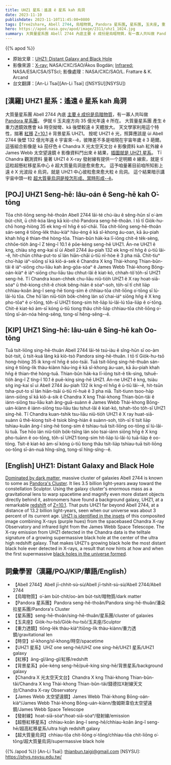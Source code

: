 ```yaml
---
title: UHZ1 星系：遙遠 ê 星系 kah 烏洞
date: 2023-11-10
publishdate: 2023-11-10T11:45:00+0800
tags: [free2share, Abell 2744, 烏暗物質, Pandora 星系團, 星系團, 玉夫座, 重力透鏡, UHZ1 星系, 紅移, 背景星系, Chandra X 光太空天文台, James Webb 太空望遠鏡, 發射線, 超懸紅移星系, 超大質量烏洞, 時空]
hero: https://apod.nasa.gov/apod/image/2311/uhz1_1024.jpg
summary: 大質量星系團 Abell 2744 內底主要 ê 成份是烏暗物質，有一寡人共叫做 Pandora 星系團。
---
```


{{% apod %}}

- 原始文章：[UHZ1: Distant Galaxy and Black Hole](https://apod.nasa.gov/apod/ap231110.html)
- 影像來源：[X-ray:](https://chandra.harvard.edu/) NASA/CXC/SAO/Ákos Bogdán; [Infrared:](https://webbtelescope.org/home) NASA/ESA/CSA/STScI; 影像處理：NASA/CXC/SAO/L. Frattare & K. Arcand
- 台文翻譯：[An-Li Tsai][An-Li Tsai] ([NSYSU][NSYSU])

## [漢羅] UHZ1 星系：遙遠 ê 星系 kah 烏洞
大質量星系團 Abell 2744 內底 [主要 ê 成份是烏暗物質][Dominated by dark matter]，有一寡人共叫做 [Pandora 星系團][Pandora's Cluster]。
伊就 tī 玉夫座方向 35 億光年遠 ê 所在。
大質量星系團 產生 ê 重力透鏡效應會 kā 時空拗彎、kā 後壁較遠 ê 天體放大。
天文學家利用這个特性，揣著 [紅移][redshift] [Z=10.1][Z=10.1] ê 背景星系 UHZ1。
按呢 UHZ1 ê 光，照算應該是 ùi Abell 2744 後壁 132 億光年遠 ê 宇宙來--ê，彼陣差不多是咱現在宇宙年歲 ê 3 葩爾。
這張組合影像是 kā 茄仔色 ê Chandra X 光太空天文台 ê 影像資料 kah 紅外線 ê James Webb 太空望遠鏡 ê 影像資料鬥出來 ê 結果，[插圖就是 UHZ1 星系][UHZ1 is identified in the insets]。
Tī Chandra 觀測資料 量著 UHZ1 ê X-ray 發射線有提供一个足明顯 ê 線索，就是 tī 這粒超懸紅移星系中心 ê 超大質量烏洞是愈來愈大。
這予咱量著目前咱所知影上遠 ê X 光波段 ê 烏洞，就是 UHZ1 中心彼粒愈來愈大粒 ê 烏洞。
這个結果暗示講宇宙中頭一粒 [超大質量烏洞是按怎形成、當時形成--ê][black holes in the universe formed]。

## [POJ] UHZ1 Seng-hē: Iâu-oán ê Seng-hē kah O͘-tōng
Tōa chit-liōng seng-hē-thoân Abell 2744 lāi-té chú-iàu ê sêng-hūn sī o͘-àm bu̍t-chit, ū chi̍t-kóa lâng kā kiò-chò Pandora seng-hē-thoân.
I tō tī Gio̍k-hu-chō hong-hiòng 35 ek kng-nî hn̄g ê só͘-chāi.
Tōa chit-liōng seng-hē-thoân sán-seng ê tiōng-le̍k thàu-kiàⁿ hāu-èng ē kā sî-khong áu-oan, kā āu-piah khah hn̄g ê thian-thé hòng-tōa.
Thian-bûn ha̍k-ka lī-iōng chit-ê te̍k-sèng, chhōe-tio̍h âng-î Z téng-î 10.1 ê pōe-kéng seng-hē UHZ1.
Án-ne UHZ1 ê kng, chiàu sǹg eng-kai sī ùi Abell 2744 āu-piah 132 ek kng-nî hn̄g ê ú-tiū lâi--ê, hit-chūn chha-put-to sī lán hiān-chāi ú-tiū nî-hòe ê 3 pha niā.
Chit-tiuⁿ cho͘-ha̍p iáⁿ-siōng sī kā kiô-á-sek ê Chandra X kng Thài-khong Thian-bûn-tâi ê iáⁿ-siōng chu-liāu kah âng-gōa-sòaⁿ ê James Webb Thài-khong Bōng-oán-kiàⁿ ê iáⁿ-siōng chu-liāu tàu chhut-lâi ê kiat-kó, chhah-tô͘ to̍h-sī UHZ1 seng-hē.
Tī Chandra koan-chhek chu-liāu niû-tio̍h UHZ1 ê X ray hoat-siā-sòaⁿ ū thê-kiong chi̍t-ê chiok bêng-hián ê sòaⁿ-soh, to̍h-sī tī chit lia̍p chhiau-koân âng-î seng-hē tiong-sim ê chhiau-tōa chit-liōng o͘-tōng sī lú-lâi-lú tōa.
Che hō͘ lán niû-tio̍h bo̍k-chêng lán só͘ chai-iáⁿ siōng hn̄g ê X kng pho-tōaⁿ ê o͘-tōng, to̍h-sī UHZ1 tiong-sim hit-lia̍p lú-lâi-lú tōa-lia̍p ê o͘-tōng.
Chit-ê kiat-kó àm-sī kóng ú-tiū tiong thâu chi̍t-lia̍p chhiau-tōa chit-liōng o͘-tōng sī-án-nóa hêng-sêng, tong-sî hêng-sêng--ê.

## [KIP] UHZ1 Sing-hē: Iâu-uán ê Sing-hē kah Oo-tōng
Tuā tsit-liōng sing-hē-thuân Abell 2744 lāi-té tsú-iàu ê sîng-hūn sī oo-àm bu̍t-tsit, ū tsi̍t-kuá lâng kā kiò-tsò Pandora sing-hē-thuân.
I tō tī Gio̍k-hu-tsō hong-hiòng 35 ik kng-nî hn̄g ê sóo-tsāi.
Tuā tsit-liōng sing-hē-thuân sán-sing ê tiōng-li̍k thàu-kiànn hāu-ìng ē kā sî-khong áu-uan, kā āu-piah khah hn̄g ê thian-thé hòng-tuā.
Thian-bûn ha̍k-ka lī-iōng tsit-ê ti̍k-sìng, tshuē-tio̍h âng-î Z tíng-î 10.1 ê puē-kíng sing-hē UHZ1.
Án-ne UHZ1 ê kng, tsiàu sǹg ing-kai sī uì Abell 2744 āu-piah 132 ik kng-nî hn̄g ê ú-tiū lâi--ê, hit-tsūn tsha-put-to sī lán hiān-tsāi ú-tiū nî-huè ê 3 pha niā.
Tsit-tiunn tsoo-ha̍p iánn-siōng sī kā kiô-á-sik ê Chandra X kng Thài-khong Thian-bûn-tâi ê iánn-siōng tsu-liāu kah âng-guā-suànn ê James Webb Thài-khong Bōng-uán-kiànn ê iánn-siōng tsu-liāu tàu tshut-lâi ê kiat-kó, tshah-tôo to̍h-sī UHZ1 sing-hē.
Tī Chandra kuan-tshik tsu-liāu niû-tio̍h UHZ1 ê X ray huat-siā-suànn ū thê-kiong tsi̍t-ê tsiok bîng-hián ê suànn-soh, to̍h-sī tī tsit lia̍p tshiau-kuân âng-î sing-hē tiong-sim ê tshiau-tuā tsit-liōng oo-tōng sī lú-lâi-lú tuā.
Tse hōo lán niû-tio̍h bo̍k-tsîng lán sóo tsai-iánn siōng hn̄g ê X kng pho-tuānn ê oo-tōng, to̍h-sī UHZ1 tiong-sim hit-lia̍p lú-lâi-lú tuā-lia̍p ê oo-tōng.
Tsit-ê kiat-kó àm-sī kóng ú-tiū tiong thâu tsi̍t-lia̍p tshiau-tuā tsit-liōng oo-tōng sī-án-nuá hîng-sîng, tong-sî hîng-sîng--ê.

## [English] UHZ1: Distant Galaxy and Black Hole
[Dominated by dark matter][Dominated by dark matter], massive cluster of galaxies Abell 2744 is known to some as [Pandora's Cluster][Pandora's Cluster].
It lies 3.5 billion light-years away toward the constellation Sculptor.
Using the galaxy cluster's enormous mass as a gravitational lens to warp spacetime and magnify even more distant objects directly behind it, astronomers have found a background galaxy, UHZ1, at a remarkable [redshift][redshift] of [Z=10.1][Z=10.1].
That puts UHZ1 far beyond Abell 2744, at a distance of 13.2 billion light-years, seen when our universe was about 3 percent of its current age.
[UHZ1 is identified in the insets][UHZ1 is identified in the insets] of this composited image combining X-rays (purple hues) from the spacebased Chandra X-ray Observatory and infrared light from the James Webb Space Telescope.
The X-ray emission from UHZ1 detected in the Chandra data is the telltale signature of a growing supermassive black hole at the center of the ultra high redshift galaxy.
That makes UHZ1's growing black hole the most distant black hole ever detected in X-rays, a result that now hints at how and when the first supermassive [black holes in the universe formed][black holes in the universe formed].

## 詞彙學習（漢羅/POJ/KIP/華語/English）
- 【Abell 2744】Abell jī-chhit-sù-sù/Abell jī-tshit-sù-sù/Abell 2744/Abell 2744
- 【烏暗物質】o͘-àm bu̍t-chit/oo-àm bu̍t-tsit/暗物質/dark matter
- 【Pandora 星系團】Pandora seng-hē-thoân/Pandora sing-hē-thuân/潘朵拉星系團/Pandora's Cluster
- 【星系團】seng-hē-thoân/sing-hē-thuân/星系團/cluster of galaxies
- 【玉夫座】Gio̍k-hu-tsō/Gio̍k-hu-tsō/玉夫座/Sculptor
- 【重力透鏡】tiōng-le̍k thàu-kiàⁿ/tiōng-li̍k thàu-kiànn/重力透鏡/gravitational len
- 【時空】sî-khong/sî-khong/時空/spacetime
- 【UHZ1 星系】UHZ one seng-hē/UHZ one sing-hē/UHZ1 星系/UHZ1 galaxy
- 【紅移】âng-gî/âng-gî/紅移/redshift
- 【背景星系】pōe-kéng seng-hē/puē-kíng sing-hē/背景星系/background galaxy
- 【Chandra X 光太空天文台】Chandra X kng Thài-khong Thian-bûn-tâi/Chandra X kng Thài-khong Thian-bûn-tâi/錢德拉X射線天文台/Chandra X-ray Observatory
- 【James Webb 太空望遠鏡】James Webb Thài-khong Bōng-oán-kiàⁿ/James Webb Thài-khong Bōng-uán-kiànn/詹姆斯韋伯太空望遠鏡/James Webb Space Telescope
- 【發射線】hoat-siā-sòaⁿ/hoat-siā-sòaⁿ/發射線/emission
- 【超懸紅移星系】chhiau-koân âng-î seng-hē/chhiau-koân âng-î seng-hē/超高紅移星系/ultra high redshift galaxy
- 【超大質量烏洞】chhiau-tōa chit-liōng o͘-tōng/chhiau-tōa chit-liōng o͘-tōng/超大質量烏洞/supermassive black hole

{{% /apod %}}
[An-Li Tsai]: thianbun.taigi@gmail.com
[NSYSU]: https://phys.nsysu.edu.tw/

[copyright]: https://apod.nasa.gov/apod/fap/lib/about_apod.html#srapply
[License]: https://creativecommons.org/licenses/by/2.0/

[Dominated by dark matter]:https://apod.nasa.gov/apod/ap230609.html
[Pandora's Cluster]:https://webbtelescope.org/contents/news-releases/2023/news-2023-107
[redshift]:https://apod.nasa.gov/apod/ap130408.html
[Z=10.1]:https://arxiv.org/abs/2308.02750
[UHZ1 is identified in the insets]:https://chandra.si.edu/photo/2023/uhz1/
[black holes in the universe formed]:https://arxiv.org/abs/2305.15458
